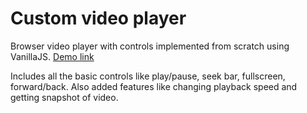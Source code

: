 # Custom video player  

Browser video player with controls implemented from scratch using VanillaJS. [Demo link](https://custom-video-player-htmlcssjs.netlify.app/)  

Includes all the basic controls like play/pause, seek bar, fullscreen, forward/back. Also added features like changing playback speed and getting snapshot of video.






